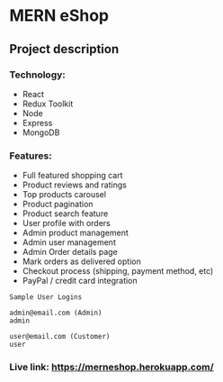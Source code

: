 # MERN eShop

## Project description

### Technology: 
* React
* Redux Toolkit
* Node
* Express
* MongoDB

### Features:
* Full featured shopping cart
* Product reviews and ratings
* Top products carousel
* Product pagination
* Product search feature
* User profile with orders
* Admin product management
* Admin user management
* Admin Order details page
* Mark orders as delivered option
* Checkout process (shipping, payment method, etc)
* PayPal / credit card integration

```
Sample User Logins

admin@email.com (Admin)
admin

user@email.com (Customer)
user

```

### Live link: https://merneshop.herokuapp.com/